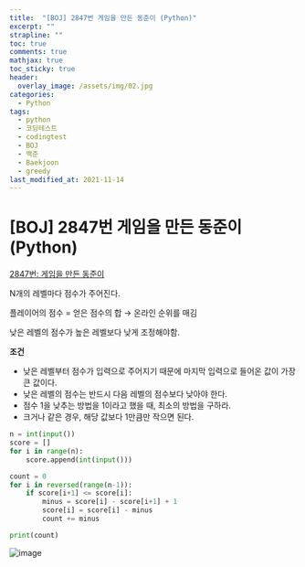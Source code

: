 ```yaml
---
title:  "[BOJ] 2847번 게임을 만든 동준이 (Python)"
excerpt: ""
strapline: ""
toc: true
comments: true
mathjax: true
toc_sticky: true
header:
  overlay_image: /assets/img/02.jpg
categories:
  - Python
tags:
  - python
  - 코딩테스트
  - codingtest
  - BOJ
  - 백준
  - Baekjoon
  - greedy
last_modified_at: 2021-11-14
---
```


# [BOJ] 2847번 게임을 만든 동준이 (Python)

[2847번: 게임을 만든 동준이](https://www.acmicpc.net/problem/2847)

N개의 레벨마다 점수가 주어진다.

플레이어의 점수 = 얻은 점수의 합 → 온라인 순위를 매김

낮은 레벨의 점수가 높은 레벨보다 낮게 조정해야함.

**조건**
- 낮은 레벨부터 점수가 입력으로 주어지기 때문에 마지막 입력으로 들어온 값이 가장 큰 값이다.
- 낮은 레벨의 점수는 반드시 다음 레벨의 점수보다 낮아야 한다.
- 점수 1을 낮추는 방법을 1이라고 했을 때, 최소의 방법을 구하라.
- 크거나 같은 경우, 해당 값보다 1만큼만 작으면 된다.

```python
n = int(input())
score = []
for i in range(n):
    score.append(int(input()))

count = 0
for i in reversed(range(n-1)):
    if score[i+1] <= score[i]:
        minus = score[i] - score[i+1] + 1
        score[i] = score[i] - minus
        count += minus

print(count)
```

![image](https://user-images.githubusercontent.com/53163222/185753672-5d8ad920-8654-4293-84dd-59f1fb752725.png)
